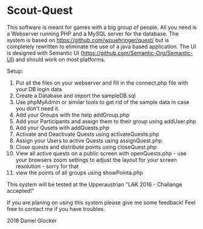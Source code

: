 # Scout-Quest
This software is meant for games with a big group of people. All you need is a Webserver running PHP and a MySQL server for the database.
The system is based on https://github.com/wpuehringer/quest/ but is completely rewritten to eliminate the use of a java based application. The UI is designed with Semantic UI (https://github.com/Semantic-Org/Semantic-UI) and should work on most platforms.

Setup:
1. Put all the files on your webserver and fill in the connect.php file with your DB login data
2. Create a Database and import the sampleDB.sql
3. Use phpMyAdmin or similar tools to get rid of the sample data in case you don't need it.
4. Add your Groups with the help addGroup.php
5. Add your Participants and assign them to their group using addUser.php
6. Add your Qusets with addQuests.php
7. Activate and Deactivate Quests using activateQuests.php
8. Assign your Users to active Quests using assignQuest.php
9. Close quests and distribute points using closeQuest.php
10. View all active quests on a public screen with openQuests.php - use your browsers zoom settings to adjust the layout for your screen resolution - sorry for that
11. view the points of all groups using showPointa.php

This system will be tested at the Upperaustrian "LAK 2016 - Challange accepted!" 


If you are planing on using this system please give me some feedback!
Feel free to contact me if you have troubles.

2016 Daniel Glocker 
